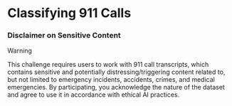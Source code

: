 # Classifying 911 Calls

### Disclaimer on Sensitive Content
> [!WARNING] 
> This challenge requires users to work with 911 call transcripts, which contains sensitive and potentially distressing/triggering content related to, but not limited to emergency incidents, accidents, crimes, and medical emergencies. By participating, you acknowledge the nature of the dataset and agree to use it in accordance with ethical AI practices. 
